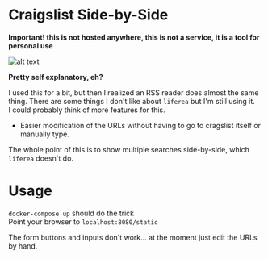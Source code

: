 # Craigslist Side-by-Side
**Important!  this is not hosted anywhere, this is not a service, it is a tool for personal use**  

![alt text](https://user-images.githubusercontent.com/28636252/59805799-43c6f800-92c0-11e9-9df1-6d50f899c505.png)

**Pretty self explanatory, eh?**  

I used this for a bit, but then I realized an RSS reader does almost the same thing.  There are some things I don't like about `liferea` but I'm still using it.  
I could probably think of more features for this.  
  
* Easier modification of the URLs without having to go to cragslist itself or manually type.
  
The whole point of this is to show multiple searches side-by-side, which `liferea` doesn't do.
  
# Usage
`docker-compose up` should do the trick  
Point your browser to `localhost:8080/static`
  
The form buttons and inputs don't work... at the moment just edit the URLs by hand.

